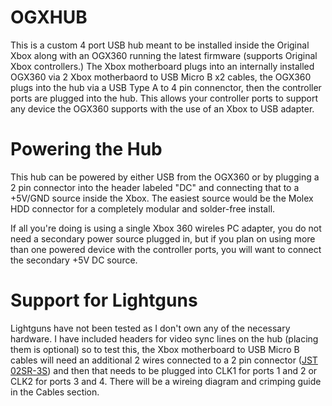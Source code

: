 # OGXHUB

This is a custom 4 port USB hub meant to be installed inside the Original Xbox along with an OGX360 running the latest firmware (supports Original Xbox controllers.) The Xbox motherboard plugs into an internally installed OGX360 via 2 Xbox motherbaord to USB Micro B x2 cables, the OGX360 plugs into the hub via a USB Type A to 4 pin connenctor, then the controller ports are plugged into the hub. This allows your controller ports to support any device the OGX360 supports with the use of an Xbox to USB adapter.

# Powering the Hub

This hub can be powered by either USB from the OGX360 or by plugging a 2 pin connector into the header labeled "DC" and connecting that to a +5V/GND source inside the Xbox. The easiest source would be the Molex HDD connector for a completely modular and solder-free install.

If all you're doing is using a single Xbox 360 wireles PC adapter, you do not need a secondary power source plugged in, but if you plan on using more than one powered device with the controller ports, you will want to connect the secondary +5V DC source.

# Support for Lightguns

Lightguns have not been tested as I don't own any of the necessary hardware. I have included headers for video sync lines on the hub (placing them is optional) so to test this, the Xbox motherboard to USB Micro B cables will need an additional 2 wires connected to a 2 pin connector ([JST 02SR-3S](https://www.digikey.com/short/0zfjhm3b)) and then that needs to be plugged into CLK1 for ports 1 and 2 or CLK2 for ports 3 and 4. There will be a wireing diagram and crimping guide in the Cables section.
